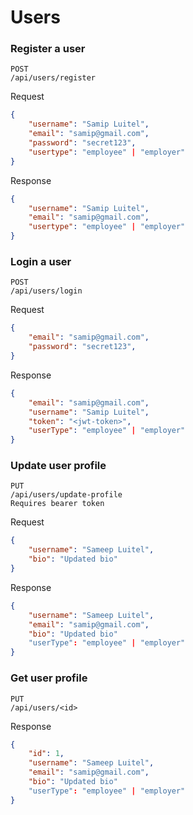 # Users

### Register a user
```
POST
/api/users/register
```
Request
```json
{
    "username": "Samip Luitel",
    "email": "samip@gmail.com",
    "password": "secret123",
    "usertype": "employee" | "employer"
}
```
Response
```json
{
    "username": "Samip Luitel",
    "email": "samip@gmail.com",
    "usertype": "employee" | "employer"
}
```

### Login a user
```
POST
/api/users/login
```
Request
```json
{
    "email": "samip@gmail.com",
    "password": "secret123",
}
```
Response
```json
{
    "email": "samip@gmail.com",
    "username": "Samip Luitel",
    "token": "<jwt-token>",
    "userType": "employee" | "employer"
}
```

### Update user profile
```
PUT
/api/users/update-profile
Requires bearer token
```
Request
```json
{
    "username": "Sameep Luitel",
    "bio": "Updated bio"
}
```
Response
```json
{
    "username": "Sameep Luitel",
    "email": "samip@gmail.com",
    "bio": "Updated bio"
    "userType": "employee" | "employer"
}
```

### Get user profile
```
PUT
/api/users/<id>
```
Response
```json
{
    "id": 1,
    "username": "Sameep Luitel",
    "email": "samip@gmail.com",
    "bio": "Updated bio"
    "userType": "employee" | "employer"
}
```
